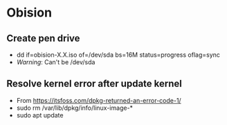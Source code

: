 # Obision

## Create pen drive
- dd if=obision-X.X.iso of=/dev/sda bs=16M status=progress oflag=sync
- *Warning*: Can't be /dev/sda

## Resolve kernel error after update kernel 
- From https://itsfoss.com/dpkg-returned-an-error-code-1/
- sudo rm /var/lib/dpkg/info/linux-image-*
- sudo apt update
